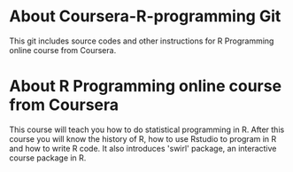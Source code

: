 # About Coursera-R-programming Git
This git includes source codes and other instructions for R Programming online course from Coursera.
# About R Programming online course from Coursera
This course will teach you how to do statistical programming in R. After this course you will know the history of R, how to use Rstudio to program in R and how to write R code. It also introduces 'swirl' package, an interactive course package in R.


